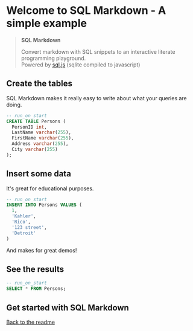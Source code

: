 # Welcome to SQL Markdown - A simple example

> **SQL Markdown**
>
> Convert markdown with SQL snippets to an interactive literate programming playground.<br>
> Powered by [sql.js](https://github.com/kripken/sql.js/) (sqlite compiled to javascript)

## Create the tables

SQL Markdown makes it really easy to write about what your queries are doing.

```sql
-- run_on_start
CREATE TABLE Persons (
  PersonID int,
  LastName varchar(255),
  FirstName varchar(255),
  Address varchar(255),
  City varchar(255)
);
```

## Insert some data

It's great for educational purposes.

```sql
-- run_on_start
INSERT INTO Persons VALUES (
  1,
  'Kahler',
  'Rico',
  '123 street',
  'Detroit'
)
```

And makes for great demos!

## See the results

```sql
-- run_on_start
SELECT * FROM Persons;
```

## Get started with SQL Markdown

[Back to the readme](https://github.com/ricokahler/sqlmarkdown)
